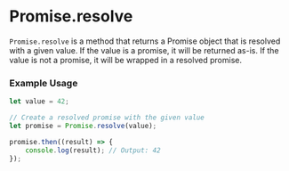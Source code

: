 # Promise.resolve

`Promise.resolve` is a method that returns a Promise object that is resolved with a given value. If the value is a promise, it will be returned as-is. If the value is not a promise, it will be wrapped in a resolved promise.

### Example Usage

```javascript
let value = 42;

// Create a resolved promise with the given value
let promise = Promise.resolve(value);

promise.then((result) => {
    console.log(result); // Output: 42
});
```
